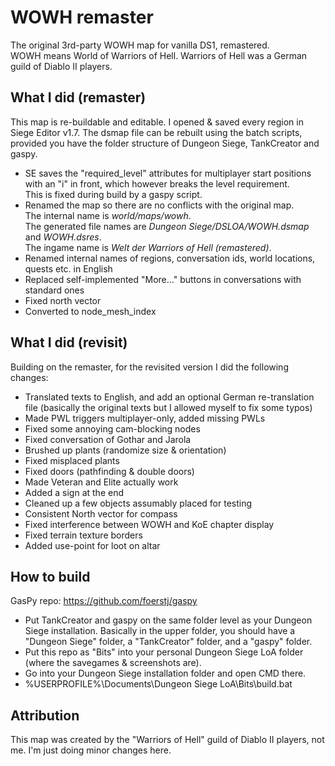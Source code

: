 # WOWH remaster

The original 3rd-party WOWH map for vanilla DS1, remastered.\
WOWH means World of Warriors of Hell. Warriors of Hell was a German guild of Diablo II players.

## What I did (remaster)

This map is re-buildable and editable. I opened & saved every region in Siege Editor v1.7. The dsmap file can be rebuilt using the batch scripts, provided you have the folder structure of Dungeon Siege, TankCreator and gaspy.
- SE saves the "required_level" attributes for multiplayer start positions with an "i" in front, which however breaks the level requirement.\
  This is fixed during build by a gaspy script.
- Renamed the map so there are no conflicts with the original map.\
  The internal name is *world/maps/wowh*.\
  The generated file names are *Dungeon Siege/DSLOA/WOWH.dsmap* and *WOWH.dsres*.\
  The ingame name is *Welt der Warriors of Hell (remastered)*.
- Renamed internal names of regions, conversation ids, world locations, quests etc. in English
- Replaced self-implemented "More..." buttons in conversations with standard ones
- Fixed north vector
- Converted to node_mesh_index

## What I did (revisit)

Building on the remaster, for the revisited version I did the following changes:
- Translated texts to English, and add an optional German re-translation file (basically the original texts but I allowed myself to fix some typos)
- Made PWL triggers multiplayer-only, added missing PWLs
- Fixed some annoying cam-blocking nodes
- Fixed conversation of Gothar and Jarola
- Brushed up plants (randomize size & orientation)
- Fixed misplaced plants
- Fixed doors (pathfinding & double doors)
- Made Veteran and Elite actually work
- Added a sign at the end
- Cleaned up a few objects assumably placed for testing
- Consistent North vector for compass
- Fixed interference between WOWH and KoE chapter display
- Fixed terrain texture borders
- Added use-point for loot on altar

## How to build

GasPy repo: https://github.com/foerstj/gaspy

- Put TankCreator and gaspy on the same folder level as your Dungeon Siege installation. Basically in the upper folder, you should have a "Dungeon Siege" folder, a "TankCreator" folder, and a "gaspy" folder.
- Put this repo as "Bits" into your personal Dungeon Siege LoA folder (where the savegames & screenshots are).
- Go into your Dungeon Siege installation folder and open CMD there.
- %USERPROFILE%\Documents\Dungeon Siege LoA\Bits\build.bat

## Attribution

This map was created by the "Warriors of Hell" guild of Diablo II players, not me. I'm just doing minor changes here.
